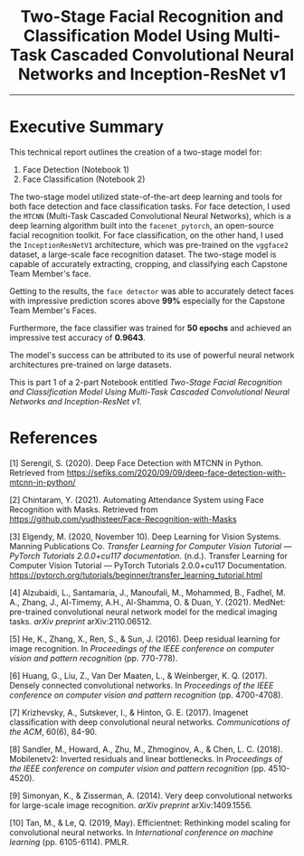 # <center>Two-Stage Facial Recognition and Classification Model Using Multi-Task Cascaded Convolutional Neural Networks and Inception-ResNet v1</center>

---

# Executive Summary

This technical report outlines the creation of a two-stage model for:
1. Face Detection (Notebook 1)
2. Face Classification (Notebook 2)

The two-stage model utilized state-of-the-art deep learning and tools for both face detection and face classification tasks. For face detection, I used the `MTCNN` (Multi-Task Cascaded Convolutional Neural Networks), which is a deep learning algorithm built into the `facenet_pytorch`, an open-source facial recognition toolkit. For face classification, on the other hand, I used the `InceptionResNetV1` architecture, which was pre-trained on the `vggface2` dataset, a large-scale face recognition dataset. The two-stage model is capable of accurately extracting, cropping, and classifying each Capstone Team Member's face.

Getting to the results, the `face detector` was able to accurately detect faces with impressive prediction scores above **99%** especially for the Capstone Team Member's Faces.

Furthermore, the face classifier was trained for **50 epochs** and achieved an impressive test accuracy of **0.9643**. 

The model's success can be attributed to its use of powerful neural network architectures pre-trained on large datasets. 

This is part 1 of a 2-part Notebook entitled *Two-Stage Facial Recognition and Classification Model Using Multi-Task Cascaded Convolutional Neural Networks and Inception-ResNet v1*.

# References

[1] Serengil, S. (2020). Deep Face Detection with MTCNN in Python. Retrieved from https://sefiks.com/2020/09/09/deep-face-detection-with-mtcnn-in-python/

[2] Chintaram, Y. (2021). Automating Attendance System using Face Recognition with Masks. Retrieved from https://github.com/yudhisteer/Face-Recognition-with-Masks

[3] Elgendy, M. (2020, November 10). Deep Learning for Vision Systems. Manning Publications Co.
*Transfer Learning for Computer Vision Tutorial — PyTorch Tutorials 2.0.0+cu117 documentation*. (n.d.). Transfer Learning for Computer Vision Tutorial — PyTorch Tutorials 2.0.0+cu117 Documentation. https://pytorch.org/tutorials/beginner/transfer_learning_tutorial.html

[4] Alzubaidi, L., Santamaría, J., Manoufali, M., Mohammed, B., Fadhel, M. A., Zhang, J., Al-Timemy, A.H., Al-Shamma, O. & Duan, Y. (2021). MedNet: pre-trained convolutional neural network model for the medical imaging tasks. *arXiv preprint* arXiv:2110.06512.

[5] He, K., Zhang, X., Ren, S., & Sun, J. (2016). Deep residual learning for image recognition. In *Proceedings of the IEEE conference on computer vision and pattern recognition* (pp. 770-778).

[6] Huang, G., Liu, Z., Van Der Maaten, L., & Weinberger, K. Q. (2017). Densely connected convolutional networks. In *Proceedings of the IEEE conference on computer vision and pattern recognition* (pp. 4700-4708).

[7] Krizhevsky, A., Sutskever, I., & Hinton, G. E. (2017). Imagenet classification with deep convolutional neural networks. *Communications of the ACM*, 60(6), 84-90.

[8] Sandler, M., Howard, A., Zhu, M., Zhmoginov, A., & Chen, L. C. (2018). Mobilenetv2: Inverted residuals and linear bottlenecks. In *Proceedings of the IEEE conference on computer vision and pattern recognition* (pp. 4510-4520).

[9] Simonyan, K., & Zisserman, A. (2014). Very deep convolutional networks for large-scale image recognition. *arXiv preprint* arXiv:1409.1556.

[10] Tan, M., & Le, Q. (2019, May). Efficientnet: Rethinking model scaling for convolutional neural networks. In *International conference on machine learning* (pp. 6105-6114). PMLR.
